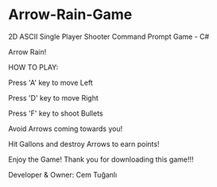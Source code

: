 # Arrow-Rain-Game
2D ASCII Single Player Shooter Command Prompt Game - C#    

Arrow Rain!  

HOW TO PLAY:

Press 'A' key to move Left

Press 'D' key to move Right

Press 'F' key to shoot Bullets

Avoid Arrows coming towards you!

Hit Gallons and destroy Arrows to earn points!



Enjoy the Game! Thank you for downloading this game!!!

Developer & Owner: Cem Tuğanlı
